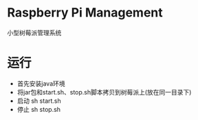 # Raspberry Pi Management
小型树莓派管理系统
# 运行
- 首先安装java环境
- 将jar包和start.sh、stop.sh脚本拷贝到树莓派上(放在同一目录下)
- 启动 sh start.sh
- 停止 sh stop.sh

